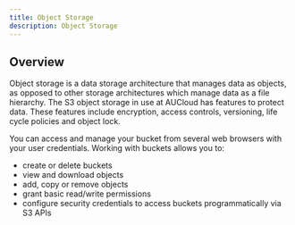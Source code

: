 ```yaml
---
title: Object Storage
description: Object Storage
---
```


## Overview

Object storage is a data storage architecture that manages data as objects, as opposed to other storage architectures which manage data as a file hierarchy.  The S3 object storage in use at AUCloud has features to protect data. These features include encryption, access controls, versioning, life cycle policies and object lock.

You can access and manage your bucket from several web browsers with your user credentials. Working with buckets allows you to:

- create or delete buckets
- view and download objects
- add, copy or remove objects
- grant basic read/write permissions
- configure security credentials to access buckets programmatically via S3 APIs 